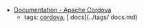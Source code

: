 * [Documentation - Apache Cordova                        ](https://cordova.apache.org/docs/en/latest/)
    * tags: [cordova](../tags/cordova.md), [ docs](../tags/ docs.md)
